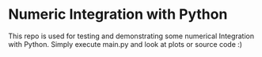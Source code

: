 # Numeric Integration with Python

This repo is used for testing and demonstrating some numerical Integration with Python. Simply execute main.py and look at plots or source code :)
